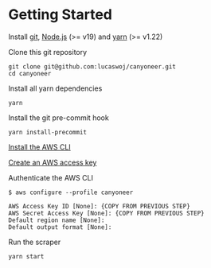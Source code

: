 # Getting Started

Install [git](https://git-scm.com), [Node.js](https://nodejs.org/en) (>= v19)
and [yarn](https://yarnpkg.com/) (>= v1.22)

Clone this git repository

```
git clone git@github.com:lucaswoj/canyoneer.git
cd canyoneer
```

Install all yarn dependencies

```
yarn
```

Install the git pre-commit hook

```
yarn install-precommit
```

[Install the AWS CLI](https://docs.aws.amazon.com/cli/latest/userguide/getting-started-install.html)

[Create an AWS access key](https://docs.aws.amazon.com/IAM/latest/UserGuide/id_credentials_access-keys.html)

Authenticate the AWS CLI

```
$ aws configure --profile canyoneer

AWS Access Key ID [None]: {COPY FROM PREVIOUS STEP}
AWS Secret Access Key [None]: {COPY FROM PREVIOUS STEP}
Default region name [None]:
Default output format [None]:
```

Run the scraper

```
yarn start
```
